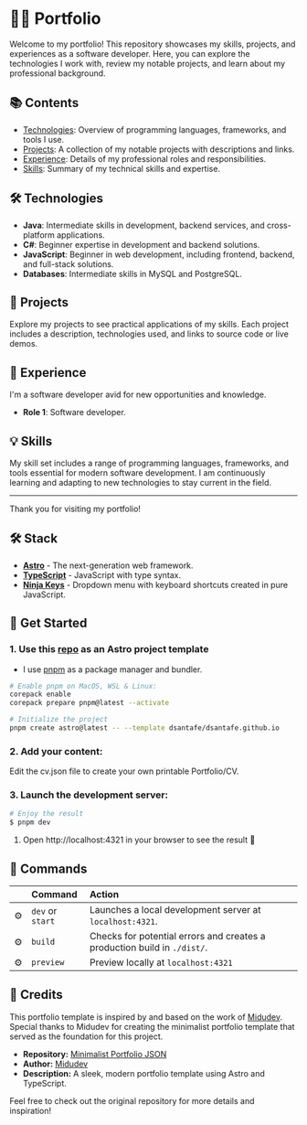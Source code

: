# 👨‍💻 Portfolio

Welcome to my portfolio!
This repository showcases my skills, projects, and experiences as a software developer.
Here, you can explore the technologies I work with, review my notable projects, and learn about my
professional background.

## 📚 Contents

- [Technologies](#technologies):
  Overview of programming languages, frameworks, and tools I use.
- [Projects](#projects):
  A collection of my notable projects with descriptions and links.
- [Experience](#experience):
  Details of my professional roles and responsibilities.
- [Skills](#skills):
  Summary of my technical skills and expertise.

## 🛠️ Technologies

- **Java**:
  Intermediate skills in development, backend services, and cross-platform applications.
- **C#**:
  Beginner expertise in development and backend solutions.
- **JavaScript**:
  Beginner in web development, including frontend, backend, and full-stack solutions.
- **Databases**:
  Intermediate skills in MySQL and PostgreSQL.

## 🚀 Projects

Explore my projects to see practical applications of my skills.
Each project includes a description, technologies used, and links to source code or live demos.

## 🌟 Experience

I'm a software developer avid for new opportunities and knowledge.

- **Role 1**:
  Software developer.

## 💡 Skills

My skill set includes a range of programming languages, frameworks, and tools essential for modern
software development.
I am continuously learning and adapting to new technologies to stay current in the field.

---

Thank you for visiting my portfolio!

## 🛠️ Stack

- [**Astro**](https://astro.build/) - The next-generation web framework.
- [**TypeScript**](https://www.typescriptlang.org/) - JavaScript with type syntax.
- [**Ninja Keys**](https://github.com/ssleptsov/ninja-keys) - Dropdown menu with keyboard shortcuts
  created in pure JavaScript.

## 🚀 Get Started

### 1. Use this [repo](https://github.com/midudev/minimalist-portfolio-json) as an Astro project template

- I use [pnpm](https://pnpm.io/installation) as a package manager and bundler.

```bash
# Enable pnpm on MacOS, WSL & Linux:
corepack enable
corepack prepare pnpm@latest --activate

# Initialize the project
pnpm create astro@latest -- --template dsantafe/dsantafe.github.io
```

### 2. Add your content:
Edit the cv.json file to create your own printable Portfolio/CV.
### 3. Launch the development server:

```bash
# Enjoy the result
$ pnpm dev
```

1. Open http://localhost:4321 in your browser to see the result 🚀

## 🧞 Commands

|      | Command          | Action                                                                   |
| :--- | :--------------- | :----------------------------------------------------------------------- |
| ⚙️    | `dev` or `start` | Launches a local development server at `localhost:4321`.                 |
| ⚙️    | `build`          | Checks for potential errors and creates a production build in `./dist/`. |
| ⚙️    | `preview`        | Preview locally at `localhost:4321`                                      |

## 📜 Credits

This portfolio template is inspired by and based on the work of
[Midudev](https://github.com/midudev/minimalist-portfolio-json).
Special thanks to Midudev for creating the minimalist portfolio template that served as the
foundation for this project.

- **Repository:** [Minimalist Portfolio JSON](https://github.com/midudev/minimalist-portfolio-json)
- **Author:** [Midudev](https://github.com/midudev)
- **Description:** A sleek, modern portfolio template using Astro and TypeScript.

Feel free to check out the original repository for more details and inspiration!
